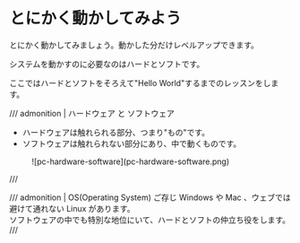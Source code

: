 # とにかく動かしてみよう

とにかく動かしてみましょう。動かした分だけレベルアップできます。

システムを動かすのに必要なのはハードとソフトです。

ここではハードとソフトをそろえて"Hello World"するまでのレッスンをします。

/// admonition | ハードウェア と ソフトウェア

- ハードウェアは触れられる部分、つまり"もの"です。
- ソフトウェアは触れられない部分にあり、中で動くものです。

<figure markdown>
  ![pc-hardware-software](pc-hardware-software.png)
</figure>

///

/// admonition | OS(Operating System)
ご存じ Windows や Mac 、ウェブでは避けて通れない Linux があります。  
ソフトウェアの中でも特別な地位にいて、ハードとソフトの仲立ち役をします。  
///
